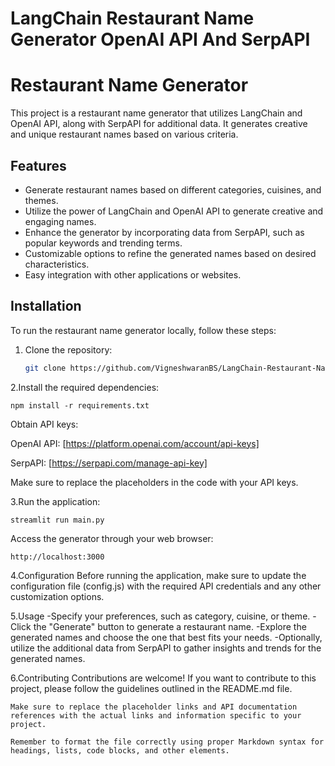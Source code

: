 # LangChain Restaurant Name Generator OpenAI API And SerpAPI

# Restaurant Name Generator

This project is a restaurant name generator that utilizes LangChain and OpenAI API, along with SerpAPI for additional data. It generates creative and unique restaurant names based on various criteria.

## Features

- Generate restaurant names based on different categories, cuisines, and themes.
- Utilize the power of LangChain and OpenAI API to generate creative and engaging names.
- Enhance the generator by incorporating data from SerpAPI, such as popular keywords and trending terms.
- Customizable options to refine the generated names based on desired characteristics.
- Easy integration with other applications or websites.

## Installation

To run the restaurant name generator locally, follow these steps:

1. Clone the repository:

   ```bash
   git clone https://github.com/VigneshwaranBS/LangChain-Restaurant-Name-Generator-OpenAI-API.git
   ```

2.Install the required dependencies:

```
npm install -r requirements.txt
```
Obtain API keys:

OpenAI API: [https://platform.openai.com/account/api-keys]

SerpAPI: [https://serpapi.com/manage-api-key]

Make sure to replace the placeholders in the code with your API keys.

3.Run the application:

```
streamlit run main.py
```
Access the generator through your web browser:

```
http://localhost:3000
```

4.Configuration
Before running the application, make sure to update the configuration file (config.js) with the required API credentials and any other customization options.

5.Usage
-Specify your preferences, such as category, cuisine, or theme.
-Click the "Generate" button to generate a restaurant name.
-Explore the generated names and choose the one that best fits your needs.
-Optionally, utilize the additional data from SerpAPI to gather insights and trends for the generated names.

6.Contributing
Contributions are welcome! If you want to contribute to this project, please follow the guidelines outlined in the README.md file.



```
Make sure to replace the placeholder links and API documentation references with the actual links and information specific to your project.

Remember to format the file correctly using proper Markdown syntax for headings, lists, code blocks, and other elements.
```

